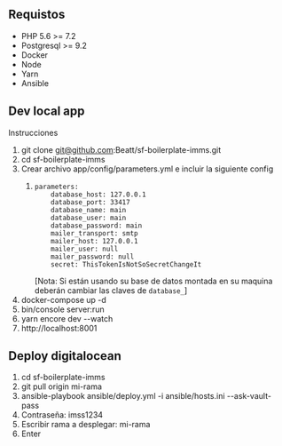 Requistos
---------

* PHP 5.6 >= 7.2
* Postgresql >= 9.2
* Docker
* Node
* Yarn
* Ansible


Dev local app
--------------

Instrucciones

1. git clone git@github.com:Beatt/sf-boilerplate-imms.git
2. cd sf-boilerplate-imms
3. Crear archivo app/config/parameters.yml e incluir la siguiente config
    1. ```
       parameters:
           database_host: 127.0.0.1
           database_port: 33417
           database_name: main
           database_user: main
           database_password: main
           mailer_transport: smtp
           mailer_host: 127.0.0.1
           mailer_user: null
           mailer_password: null
           secret: ThisTokenIsNotSoSecretChangeIt
       ```
       [Nota: Si están usando su base de datos montada en su maquina deberán cambiar las claves de `database_`]
4. docker-compose up -d
5. bin/console server:run
6. yarn encore dev --watch
7. http://localhost:8001

Deploy digitalocean
--------------

1. cd sf-boilerplate-imms
2. git pull origin mi-rama
2. ansible-playbook ansible/deploy.yml -i ansible/hosts.ini --ask-vault-pass
3. Contraseña: imss1234
4. Escribir rama a desplegar: mi-rama
5. Enter

